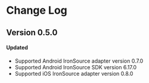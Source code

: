 # Change Log

## Version 0.5.0

#### Updated
* Supported Android IronSource adapter version 0.7.0
* Supported Android IronSource SDK version 6.17.0
* Supported iOS IronSource adapter version 0.8.0
